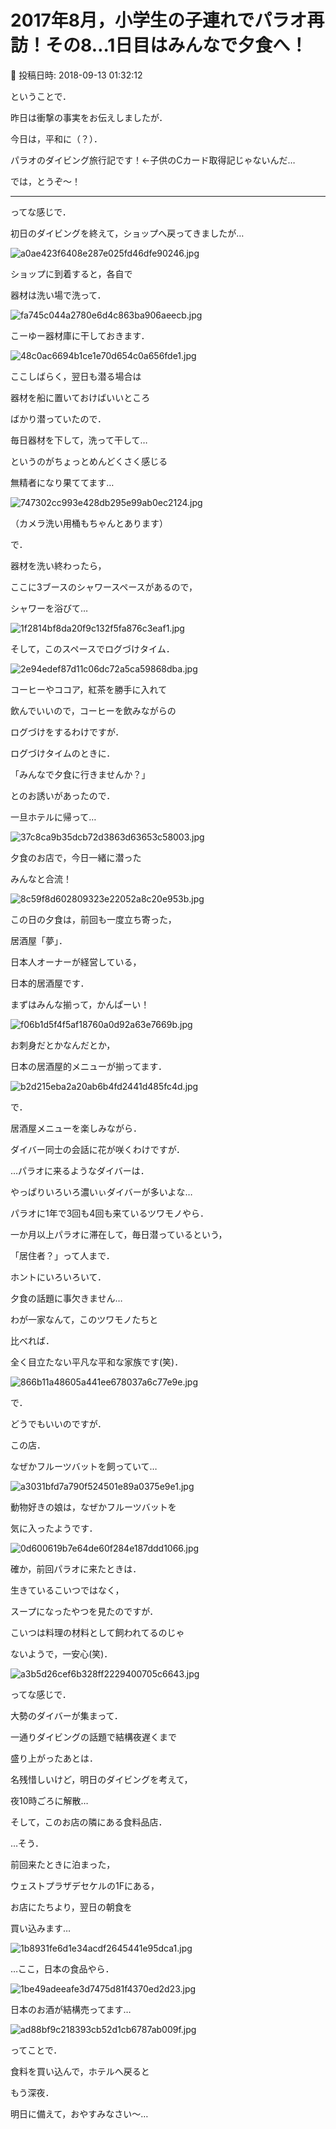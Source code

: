 # 2017年8月，小学生の子連れでパラオ再訪！その8…1日目はみんなで夕食へ！

📅 投稿日時: 2018-09-13 01:32:12

ということで．


昨日は衝撃の事実をお伝えしましたが．


今日は，平和に（？）．


パラオのダイビング旅行記です！←子供のCカード取得記じゃないんだ…





では，とうぞ～！


---





ってな感じで．


初日のダイビングを終えて，ショップへ戻ってきましたが…




![a0ae423f6408e287e025fd46dfe90246.jpg](images/a0ae423f6408e287e025fd46dfe90246.jpg)







ショップに到着すると，各自で


器材は洗い場で洗って．




![fa745c044a2780e6d4c863ba906aeecb.jpg](images/fa745c044a2780e6d4c863ba906aeecb.jpg)




こーゆー器材庫に干しておきます．




![48c0ac6694b1ce1e70d654c0a656fde1.jpg](images/48c0ac6694b1ce1e70d654c0a656fde1.jpg)




ここしばらく，翌日も潜る場合は


器材を船に置いておけばいいところ


ばかり潜っていたので．


毎日器材を下して，洗って干して…


というのがちょっとめんどくさく感じる


無精者になり果ててます…




![747302cc993e428db295e99ab0ec2124.jpg](images/747302cc993e428db295e99ab0ec2124.jpg)




（カメラ洗い用桶もちゃんとあります）





で．


器材を洗い終わったら，


ここに3ブースのシャワースペースがあるので，


シャワーを浴びて…




![1f2814bf8da20f9c132f5fa876c3eaf1.jpg](images/1f2814bf8da20f9c132f5fa876c3eaf1.jpg)




そして，このスペースでログづけタイム．




![2e94edef87d11c06dc72a5ca59868dba.jpg](images/2e94edef87d11c06dc72a5ca59868dba.jpg)




コーヒーやココア，紅茶を勝手に入れて


飲んでいいので，コーヒーを飲みながらの


ログづけをするわけですが．





ログづけタイムのときに．


「みんなで夕食に行きませんか？」


とのお誘いがあったので．


一旦ホテルに帰って…




![37c8ca9b35dcb72d3863d63653c58003.jpg](images/37c8ca9b35dcb72d3863d63653c58003.jpg)




夕食のお店で，今日一緒に潜った


みんなと合流！




![8c59f8d602809323e22052a8c20e953b.jpg](images/8c59f8d602809323e22052a8c20e953b.jpg)




この日の夕食は，前回も一度立ち寄った，


居酒屋「夢」．


日本人オーナーが経営している，


日本的居酒屋です．





まずはみんな揃って，かんぱーい！




![f06b1d5f4f5af18760a0d92a63e7669b.jpg](images/f06b1d5f4f5af18760a0d92a63e7669b.jpg)




お刺身だとかなんだとか，


日本の居酒屋的メニューが揃ってます．




![b2d215eba2a20ab6b4fd2441d485fc4d.jpg](images/b2d215eba2a20ab6b4fd2441d485fc4d.jpg)




で．


居酒屋メニューを楽しみながら．


ダイバー同士の会話に花が咲くわけですが．





…パラオに来るようなダイバーは．


やっぱりいろいろ濃いぃダイバーが多いよな…





パラオに1年で3回も4回も来ているツワモノやら．


一か月以上パラオに滞在して，毎日潜っているという，


「居住者？」って人まで．


ホントにいろいろいて．


夕食の話題に事欠きません…





わが一家なんて，このツワモノたちと


比べれば．


全く目立たない平凡な平和な家族です(笑)．







![866b11a48605a441ee678037a6c77e9e.jpg](images/866b11a48605a441ee678037a6c77e9e.jpg)




で．


どうでもいいのですが．


この店．


なぜかフルーツバットを飼っていて…




![a3031bfd7a790f524501e89a0375e9e1.jpg](images/a3031bfd7a790f524501e89a0375e9e1.jpg)




動物好きの娘は，なぜかフルーツバットを


気に入ったようです．




![0d600619b7e64de60f284e187ddd1066.jpg](images/0d600619b7e64de60f284e187ddd1066.jpg)




確か，前回パラオに来たときは．


生きているこいつではなく，


スープになったやつを見たのですが．


こいつは料理の材料として飼われてるのじゃ


ないようで，一安心(笑)．




![a3b5d26cef6b328ff2229400705c6643.jpg](images/a3b5d26cef6b328ff2229400705c6643.jpg)







ってな感じで．


大勢のダイバーが集まって．


一通りダイビングの話題で結構夜遅くまで


盛り上がったあとは．


名残惜しいけど，明日のダイビングを考えて，


夜10時ごろに解散…





そして，このお店の隣にある食料品店．


…そう．


前回来たときに泊まった，


ウェストプラザデセケルの1Fにある，


お店にたちより，翌日の朝食を


買い込みます…




![1b8931fe6d1e34acdf2645441e95dca1.jpg](images/1b8931fe6d1e34acdf2645441e95dca1.jpg)







…ここ，日本の食品やら．




![1be49adeeafe3d7475d81f4370ed2d23.jpg](images/1be49adeeafe3d7475d81f4370ed2d23.jpg)




日本のお酒が結構売ってます…




![ad88bf9c218393cb52d1cb6787ab009f.jpg](images/ad88bf9c218393cb52d1cb6787ab009f.jpg)







ってことで．


食料を買い込んで，ホテルへ戻ると


もう深夜．


明日に備えて，おやすみなさい～…
